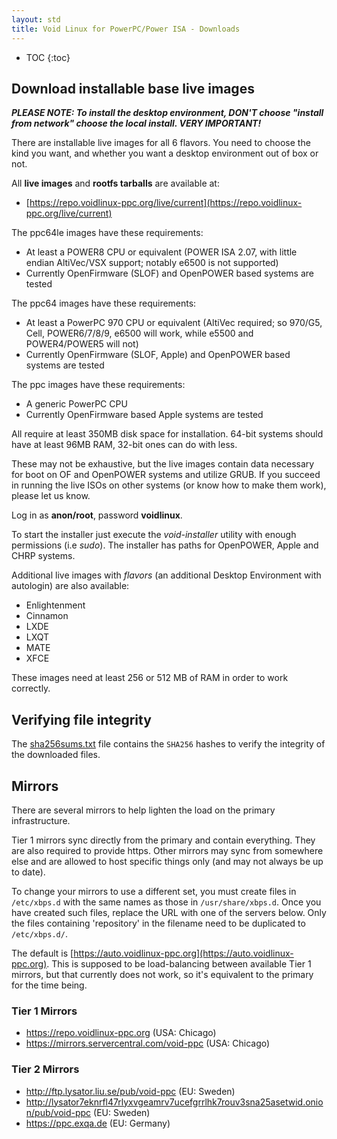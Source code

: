 ```yaml
---
layout: std
title: Void Linux for PowerPC/Power ISA - Downloads
---
```

* TOC
{:toc}

## Download installable base live images

***PLEASE NOTE: To install the desktop environment, DON'T choose "install from
network" choose the local install. VERY IMPORTANT!***

There are installable live images for all 6 flavors. You need to choose the kind
you want, and whether you want a desktop environment out of box or not.

All **live images** and **rootfs tarballs** are available at:

* [https://repo.voidlinux-ppc.org/live/current](https://repo.voidlinux-ppc.org/live/current)

The ppc64le images have these requirements:

- At least a POWER8 CPU or equivalent (POWER ISA 2.07, with little endian
  AltiVec/VSX support; notably e6500 is not supported)
- Currently OpenFirmware (SLOF) and OpenPOWER based systems are tested

The ppc64 images have these requirements:

- At least a PowerPC 970 CPU or equivalent (AltiVec required; so 970/G5, Cell,
  POWER6/7/8/9, e6500 will work, while e5500 and POWER4/POWER5 will not)
- Currently OpenFirmware (SLOF, Apple) and OpenPOWER based systems are tested

The ppc images have these requirements:

- A generic PowerPC CPU
- Currently OpenFirmware based Apple systems are tested

All require at least 350MB disk space for installation. 64-bit systems should
have at least 96MB RAM, 32-bit ones can do with less.

These may not be exhaustive, but the live images contain data necessary for
boot on OF and OpenPOWER systems and utilize GRUB. If you succeed in running
the live ISOs on other systems (or know how to make them work), please let us
know.

Log in as **anon/root**, password **voidlinux**.

To start the installer just execute the *void-installer* utility with enough
permissions (i.e *sudo*). The installer has paths for OpenPOWER, Apple and
CHRP systems.

Additional live images with *flavors* (an additional Desktop Environment with
autologin) are also available:

- Enlightenment
- Cinnamon
- LXDE
- LXQT
- MATE
- XFCE

These images need at least 256 or 512 MB of RAM in order to work correctly.

## Verifying file integrity

The
[sha256sums.txt](https://repo.voidlinux-ppc.org/live/current/sha256sums.txt)
file contains the `SHA256` hashes to verify the integrity of the downloaded files.

## Mirrors

There are several mirrors to help lighten the load on the primary infrastructure.

Tier 1 mirrors sync directly from the primary and contain everything. They are
also required to provide https. Other mirrors may sync from somewhere else and
are allowed to host specific things only (and may not always be up to date).

To change your mirrors to use a different set, you must create files
in `/etc/xbps.d` with the same names as those in `/usr/share/xbps.d`.
Once you have created such files, replace the URL with one of the servers
below. Only the files containing 'repository' in the filename need to be
duplicated to `/etc/xbps.d/`.

The default is [https://auto.voidlinux-ppc.org](https://auto.voidlinux-ppc.org).
This is supposed to be load-balancing between available Tier 1 mirrors, but that
currently does not work, so it's equivalent to the primary for the time being.

### Tier 1 Mirrors

  * <https://repo.voidlinux-ppc.org> (USA: Chicago)
  * <https://mirrors.servercentral.com/void-ppc> (USA: Chicago)

### Tier 2 Mirrors

  * <http://ftp.lysator.liu.se/pub/void-ppc> (EU: Sweden)
  * <http://lysator7eknrfl47rlyxvgeamrv7ucefgrrlhk7rouv3sna25asetwid.onion/pub/void-ppc> (EU: Sweden)
  * <https://ppc.exqa.de> (EU: Germany)
